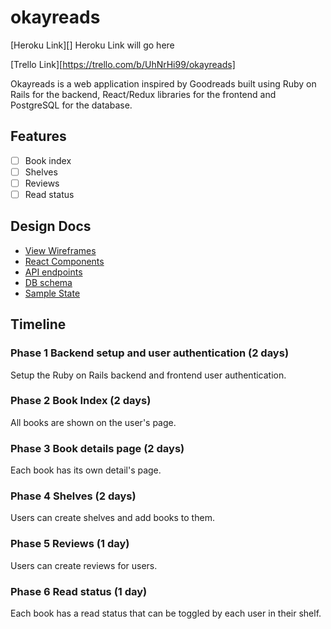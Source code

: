 # okayreads

[Heroku Link][] Heroku Link will go here

[Trello Link][https://trello.com/b/UhNrHi99/okayreads]

Okayreads is a web application inspired by Goodreads built using Ruby on Rails for
the backend, React/Redux libraries for the frontend and PostgreSQL for the database.

## Features

- [ ] Book index
- [ ] Shelves
- [ ] Reviews
- [ ] Read status

## Design Docs
* [View Wireframes][wireframes]
* [React Components][components]
* [API endpoints][api-endpoints]
* [DB schema][schema]
* [Sample State][sample-state]

[wireframes]: docs/wireframes
[components]: docs/component-hierarchy.md
[sample-state]: docs/sample-state.md
[api-endpoints]: docs/api-endpoints.md
[schema]: docs/schema.md

## Timeline

### Phase 1 Backend setup and user authentication (2 days)
Setup the Ruby on Rails backend and frontend user authentication.

### Phase 2 Book Index (2 days)
All books are shown on the user's page.

### Phase 3 Book details page (2 days)
Each book has its own detail's page.

### Phase 4 Shelves (2 days)
Users can create shelves and add books to them.

### Phase 5 Reviews (1 day)
Users can create reviews for users.

### Phase 6 Read status (1 day)
Each book has a read status that can be toggled by each user in their shelf.
